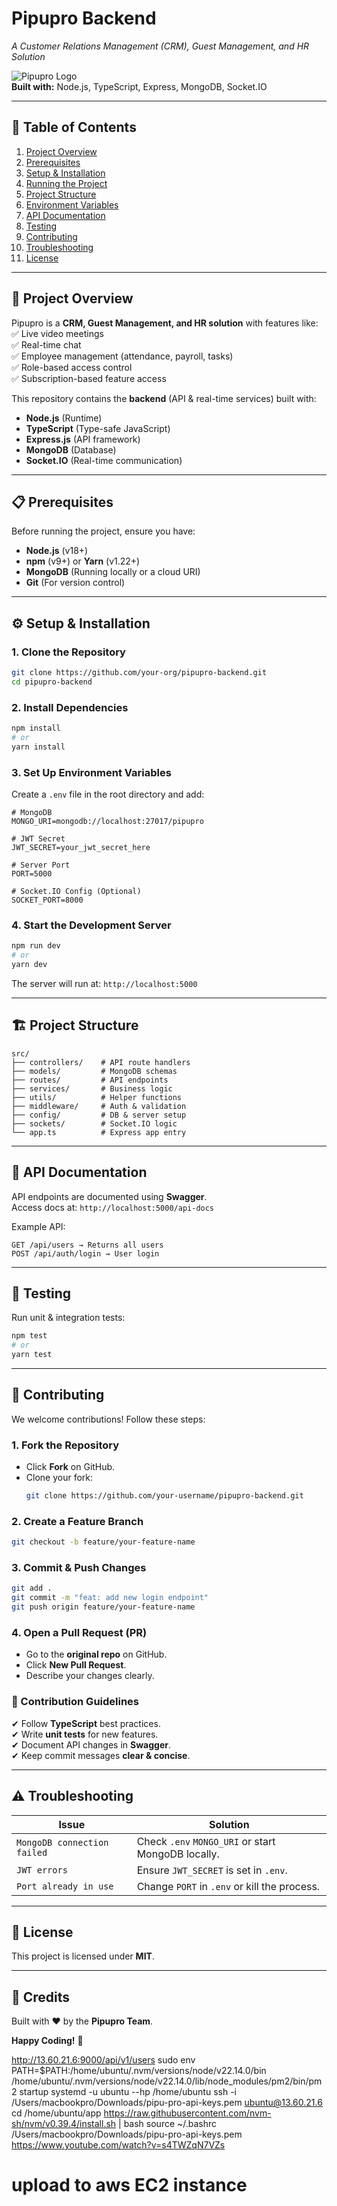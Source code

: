 # **Pipupro Backend**  
*A Customer Relations Management (CRM), Guest Management, and HR Solution*  

![Pipupro Logo](https://via.placeholder.com/150x50?text=Pipupro)  
**Built with:** Node.js, TypeScript, Express, MongoDB, Socket.IO  

---

## **📌 Table of Contents**  
1. [Project Overview](#-project-overview)  
2. [Prerequisites](#-prerequisites)  
3. [Setup & Installation](#-setup--installation)  
4. [Running the Project](#-running-the-project)  
5. [Project Structure](#-project-structure)  
6. [Environment Variables](#-environment-variables)  
7. [API Documentation](#-api-documentation)  
8. [Testing](#-testing)  
9. [Contributing](#-contributing)  
10. [Troubleshooting](#-troubleshooting)  
11. [License](#-license)  

---

## **🚀 Project Overview**  
Pipupro is a **CRM, Guest Management, and HR solution** with features like:  
✅ Live video meetings  
✅ Real-time chat  
✅ Employee management (attendance, payroll, tasks)  
✅ Role-based access control  
✅ Subscription-based feature access  

This repository contains the **backend** (API & real-time services) built with:  
- **Node.js** (Runtime)  
- **TypeScript** (Type-safe JavaScript)  
- **Express.js** (API framework)  
- **MongoDB** (Database)  
- **Socket.IO** (Real-time communication)  

---

## **📋 Prerequisites**  
Before running the project, ensure you have:  
- **Node.js** (v18+)  
- **npm** (v9+) or **Yarn** (v1.22+)  
- **MongoDB** (Running locally or a cloud URI)  
- **Git** (For version control)  

---

## **⚙️ Setup & Installation**  
### **1. Clone the Repository**  
```bash
git clone https://github.com/your-org/pipupro-backend.git
cd pipupro-backend
```

### **2. Install Dependencies**  
```bash
npm install
# or
yarn install
```

### **3. Set Up Environment Variables**  
Create a `.env` file in the root directory and add:  
```env
# MongoDB
MONGO_URI=mongodb://localhost:27017/pipupro

# JWT Secret
JWT_SECRET=your_jwt_secret_here

# Server Port
PORT=5000

# Socket.IO Config (Optional)
SOCKET_PORT=8000
```

### **4. Start the Development Server**  
```bash
npm run dev
# or
yarn dev
```
The server will run at: `http://localhost:5000`  

---

## **🏗️ Project Structure**  
```
src/
├── controllers/    # API route handlers
├── models/         # MongoDB schemas
├── routes/         # API endpoints
├── services/       # Business logic
├── utils/          # Helper functions
├── middleware/     # Auth & validation
├── config/         # DB & server setup
├── sockets/        # Socket.IO logic
└── app.ts          # Express app entry
```

---

## **🔌 API Documentation**  
API endpoints are documented using **Swagger**.  
Access docs at: `http://localhost:5000/api-docs`  

Example API:  
```http
GET /api/users → Returns all users
POST /api/auth/login → User login
```

---

## **🧪 Testing**  
Run unit & integration tests:  
```bash
npm test
# or
yarn test
```

---

## **🤝 Contributing**  
We welcome contributions! Follow these steps:  

### **1. Fork the Repository**  
- Click **Fork** on GitHub.  
- Clone your fork:  
  ```bash
  git clone https://github.com/your-username/pipupro-backend.git
  ```

### **2. Create a Feature Branch**  
```bash
git checkout -b feature/your-feature-name
```

### **3. Commit & Push Changes**  
```bash
git add .
git commit -m "feat: add new login endpoint"
git push origin feature/your-feature-name
```

### **4. Open a Pull Request (PR)**  
- Go to the **original repo** on GitHub.  
- Click **New Pull Request**.  
- Describe your changes clearly.  

### **📌 Contribution Guidelines**  
✔ Follow **TypeScript** best practices.  
✔ Write **unit tests** for new features.  
✔ Document API changes in **Swagger**.  
✔ Keep commit messages **clear & concise**.  

---

## **⚠️ Troubleshooting**  
| Issue | Solution |
|-------|----------|
| `MongoDB connection failed` | Check `.env` `MONGO_URI` or start MongoDB locally. |
| `JWT errors` | Ensure `JWT_SECRET` is set in `.env`. |
| `Port already in use` | Change `PORT` in `.env` or kill the process. |

---

## **📜 License**  
This project is licensed under **MIT**.  

---

## **🙏 Credits**  
Built with ❤️ by the **Pipupro Team**.  

**Happy Coding!** 🚀

http://13.60.21.6:9000/api/v1/users
sudo env PATH=$PATH:/home/ubuntu/.nvm/versions/node/v22.14.0/bin /home/ubuntu/.nvm/versions/node/v22.14.0/lib/node_modules/pm2/bin/pm2 startup systemd -u ubuntu --hp /home/ubuntu
ssh -i /Users/macbookpro/Downloads/pipu-pro-api-keys.pem ubuntu@13.60.21.6
cd /home/ubuntu/app
https://raw.githubusercontent.com/nvm-sh/nvm/v0.39.4/install.sh | bash
source ~/.bashrc
/Users/macbookpro/Downloads/pipu-pro-api-keys.pem
https://www.youtube.com/watch?v=s4TWZqN7VZs
# upload to aws EC2 instance